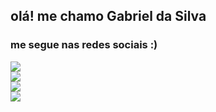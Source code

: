 ## olá! me chamo Gabriel da Silva

### me segue nas redes sociais :)

<a href="https://instagram.com/gabriel.da.silva_" target="_blank"><img src="https://img.shields.io/badge/Instagram-@gabriel.da.silva__-purple" /></a>
<br>
<a href="https://wabot.net/grupo" target="_blank"><img src="https://img.shields.io/badge/WhatsApp%20Bot-Entre%20no%20grupo-green" /></a>
<br>
<a href="https://linktr.ee/gabriel.da.silva_" target="_blank"><img src="https://img.shields.io/badge/Linktree-Gabriel%20da%20Silva-blue" /></a>
<br>
<img src="https://github-readme-stats.vercel.app/api?username=drizion&show_icons=true&theme=dark&show_owner=true&count_private=true">
